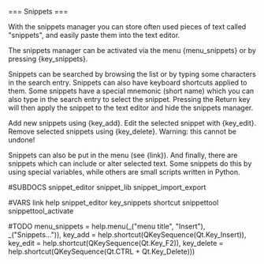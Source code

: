 === Snippets ===

With the snippets manager you can store often used pieces of text called
"snippets", and easily paste them into the text editor.

The snippets manager can be activated via the menu {menu_snippets} or
by pressing {key_snippets}.

Snippets can be searched by browsing the list or by typing some characters
in the search entry.
Snippets can also have keyboard shortcuts applied to them.
Some snippets have a special mnemonic (short name) which you can also type
in the search entry to select the snippet. Pressing the Return key will then
apply the snippet to the text editor and hide the snippets manager.

Add new snippets using {key_add}. Edit the selected snippet with {key_edit}.
Remove selected snippets using {key_delete}. Warning: this cannot be undone!

Snippets can also be put in the menu (see {link}).
And finally, there are snippets which can include or alter selected text.
Some snippets do this by using special variables, while others are small
scripts written in Python.


#SUBDOCS
snippet_editor
snippet_lib
snippet_import_export

#VARS
link help snippet_editor
key_snippets shortcut snippettool snippettool_activate

#TODO
menu_snippets = help.menu(_("menu title", "Insert"), _("Snippets...")),
key_add = help.shortcut(QKeySequence(Qt.Key_Insert)),
key_edit = help.shortcut(QKeySequence(Qt.Key_F2)),
key_delete = help.shortcut(QKeySequence(Qt.CTRL + Qt.Key_Delete)))
